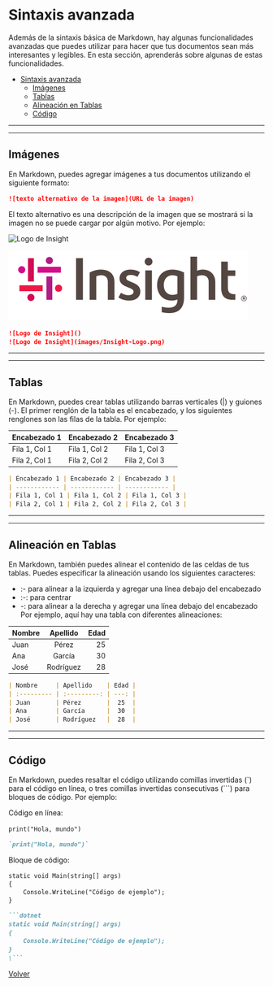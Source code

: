 # Sintaxis avanzada

Además de la sintaxis básica de Markdown, hay algunas funcionalidades avanzadas que puedes utilizar para hacer que tus documentos sean más interesantes y legibles. En esta sección, aprenderás sobre algunas de estas funcionalidades.

- [Sintaxis avanzada](#sintaxis-avanzada)
  - [Imágenes](#imágenes)
  - [Tablas](#tablas)
  - [Alineación en Tablas](#alineación-en-tablas)
  - [Código](#código)


--------------
--------------
## Imágenes
En Markdown, puedes agregar imágenes a tus documentos utilizando el siguiente formato:

```markdown
![texto alternativo de la imagen](URL de la imagen)
```

El texto alternativo es una descripción de la imagen que se mostrará si la imagen no se puede cargar por algún motivo. Por ejemplo:

![Logo de Insight]()

![Logo de Insight](images/Insight-Logo.png)

```markdown
![Logo de Insight]()
![Logo de Insight](images/Insight-Logo.png)
```

--------------
--------------

## Tablas
En Markdown, puedes crear tablas utilizando barras verticales (|) y guiones (-). El primer renglón de la tabla es el encabezado, y los siguientes renglones son las filas de la tabla. Por ejemplo:

| Encabezado 1 | Encabezado 2 | Encabezado 3 |
| ------------ | ------------ | ------------ |
| Fila 1, Col 1 | Fila 1, Col 2 | Fila 1, Col 3 |
| Fila 2, Col 1 | Fila 2, Col 2 | Fila 2, Col 3 |

```markdown
| Encabezado 1 | Encabezado 2 | Encabezado 3 |
| ------------ | ------------ | ------------ |
| Fila 1, Col 1 | Fila 1, Col 2 | Fila 1, Col 3 |
| Fila 2, Col 1 | Fila 2, Col 2 | Fila 2, Col 3 |
```

--------------
--------------

## Alineación en Tablas

En Markdown, también puedes alinear el contenido de las celdas de tus tablas. Puedes especificar la alineación usando los siguientes caracteres:

- :- para alinear a la izquierda y agregar una línea debajo del encabezado
- :-: para centrar
- -: para alinear a la derecha y agregar una línea debajo del encabezado
Por ejemplo, aquí hay una tabla con diferentes alineaciones:

| Nombre     | Apellido    | Edad |
| :--------- | :---------: | ---: |
| Juan       | Pérez       |  25  |
| Ana        | García      |  30  |
| José       | Rodríguez   |  28  |

```markdown
| Nombre     | Apellido    | Edad |
| :--------- | :---------: | ---: |
| Juan       | Pérez       |  25  |
| Ana        | García      |  30  |
| José       | Rodríguez   |  28  |
```
--------------
--------------

## Código
En Markdown, puedes resaltar el código utilizando comillas invertidas (`) para el código en línea, o tres comillas invertidas consecutivas (```) para bloques de código. Por ejemplo:

Código en línea: 

`print("Hola, mundo")`
```markdown
`print("Hola, mundo")`
```


Bloque de código:
```dotnet
static void Main(string[] args)
{
    Console.WriteLine("Código de ejemplo");
}
```

```markdown
```dotnet
static void Main(string[] args)
{
    Console.WriteLine("Código de ejemplo");
}
\```
```



[Volver](Home)